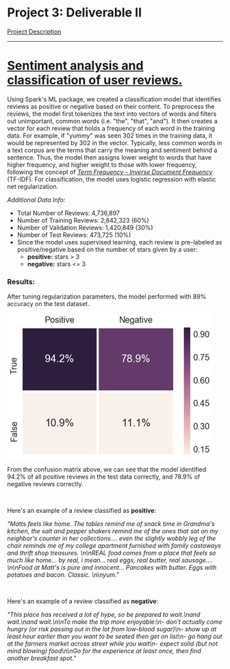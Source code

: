 # Project 3: Deliverable II

[Project Description](https://www.cs.usfca.edu/~mmalensek/courses/cs686/projects/project-3.html)

---

# [Sentiment analysis and classification of user reviews.](https://github.com/cs686-bigdata/p3-d2-bluedragonz/blob/master/User%20Review%20Analysis.ipynb)
Using Spark's ML package, we created a classification model that identifies reviews as positive or negative based on their content. To preprocess the reviews, the model first tokenizes the text into vectors of words and filters out unimportant, common words (i.e. "the", "that", "and"). It then creates a vector for each review that holds a frequency of each word in the training data. For example, if "yummy" was seen 302 times in the training data, it would be represented by 302 in the vector. Typically, less common words in a text corpus are the terms that carry the meaning and sentiment behind a sentence. Thus, the model then assigns lower weight to words that have higher frequency, and higher weight to those with lower frequency, following the concept of [*Term Frequency - Inverse Document Frequency*](https://en.wikipedia.org/wiki/Tf%E2%80%93idf) (TF-IDF). For classification, the model uses logistic regression with elastic net regularization. 

*Additional Data Info:*
- Total Number of Reviews: 4,736,897
- Number of Training Reviews: 2,842,323 (60%)
- Number of Validation Reviews: 1,420,849 (30%)
- Number of Test Reviews: 473,725 (10%)
- Since the model uses supervised learning, each review is pre-labeled as positive/negative based on the number of stars given by a user: 
    + **positive:** stars > 3
    + **negative:** stars <= 3

### Results: 
After tuning regularization parameters, the model performed with 89% accuracy on the test dataset. 

![confusion_matrix](imgs/sentiment_conf_matrix.png)

From the confusion matrix above, we can see that the model identified 94.2% of all positive reviews in the test data correctly, and 78.9% of negative reviews correctly.

<br>

Here's an example of a review classified as **positive**:

*"Matts feels like home. The tables remind me of snack time in Grandma's kitchen, the salt and pepper shakers remind me of the ones that sat on my neighbor's counter in her collections.... even the slightly wobbly leg of the chair reminds me of my college apartment furnished with family castaways and thrift shop treasures. \n\nREAL food comes from a place that feels so much like home... by real, i mean... real eggs, real butter, real sausage.... \n\nFood at Matt's is pure and innocent... Pancakes with butter. Eggs with potatoes and bacon. Classic. \n\nyum."*

<br>

Here's an example of a review classified as **negative**: 

*"This place has received a lot of hype, so be prepared to wait.\nand wait.\nand wait.\n\nTo make the trip more enjoyable:\n- don't actually come hungry (or risk passing out in the lot from low-blood sugar)\n- show up at least hour earlier than you want to be seated then get on list\n- go hang out  at the farmers market across street while you wait\n- expect solid (but not mind blowing) food\n\nGo for the experience at least once, then find another breakfast spot."*






